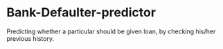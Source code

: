 # Bank-Defaulter-predictor

Predicting whether a particular should be given loan, by checking his/her previous history.
